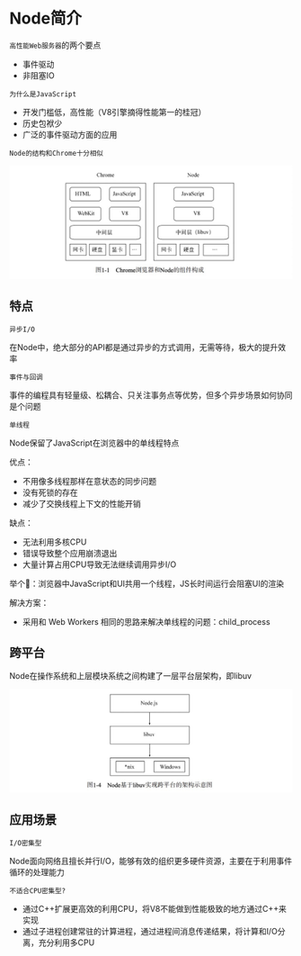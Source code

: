 # Node简介

`高性能Web服务器`的两个要点

- 事件驱动
- 非阻塞IO

`为什么是JavaScript`

- 开发门槛低，高性能（V8引擎摘得性能第一的桂冠）
- 历史包袱少
- 广泛的事件驱动方面的应用

`Node的结构和Chrome十分相似`

![浏览器和Node的组件构成](/src/assets/20210118212923.jpg)

## 特点

`异步I/O` 

在Node中，绝大部分的API都是通过异步的方式调用，无需等待，极大的提升效率

`事件与回调`

事件的编程具有轻量级、松耦合、只关注事务点等优势，但多个异步场景如何协同是个问题

`单线程`

Node保留了JavaScript在浏览器中的单线程特点   

优点：
- 不用像多线程那样在意状态的同步问题
- 没有死锁的存在
- 减少了交换线程上下文的性能开销

缺点：
- 无法利用多核CPU
- 错误导致整个应用崩溃退出
- 大量计算占用CPU导致无法继续调用异步I/O

举个🌰：浏览器中JavaScript和UI共用一个线程，JS长时间运行会阻塞UI的渲染   

解决方案：
- 采用和 Web Workers 相同的思路来解决单线程的问题：child_process

## 跨平台

Node在操作系统和上层模块系统之间构建了一层平台层架构，即libuv

![跨平台](/src/assets/20210118215032.jpg)

## 应用场景

`I/O密集型`

Node面向网络且擅长并行I/O，能够有效的组织更多硬件资源，主要在于利用事件循环的处理能力

`不适合CPU密集型?`

- 通过C++扩展更高效的利用CPU，将V8不能做到性能极致的地方通过C++来实现
- 通过子进程创建常驻的计算进程，通过进程间消息传递结果，将计算和I/O分离，充分利用多CPU
